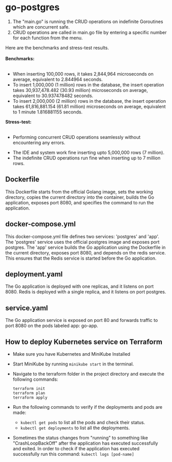 # go-postgres
1. The "main.go" is running the CRUD operations on indefinite Goroutines which are concurrent safe. <br />
2. CRUD operations are called in main.go file by entering a specific number for each function from the menu.<br />

Here are the benchmarks and stress-test results. <br /><br />
**Benchmarks:** <br /><br />
- When inserting 100,000 rows, it takes 2,844,964 microseconds on average, equivalent to 2.844964 seconds.
- To insert 1,000,000 (1 million) rows in the database, the insert operation takes 30,937,478.482 (30.93 million) microseconds on average, equivalent to 30.937478482 seconds.
- To insert 2,000,000 (2 million) rows in the database, the insert operation takes 61,816,881.154 (61.81 million) microseconds on average, equivalent to 1 minute 1.816881155 seconds.


**Stress-test:** <br /><br />
+ Performing concurrent CRUD operations seamlessly without encountering any errors. <br />
- The IDE and system work fine inserting upto 5,000,000 rows (7 million).
- The indefinite CRUD operations run fine when inserting up to 7 million rows.

## Dockerfile

This Dockerfile starts from the official Golang image, sets the working directory, copies the current directory into the container, builds the Go application, exposes port 8080, and specifies the command to run the application.

## docker-compose.yml

This docker-compose.yml file defines two services: 'postgres' and 'app'. The 'postgres' service uses the official postgres image and exposes port postgres. The 'app' service builds the Go application using the Dockerfile in the current directory, exposes port 8080, and depends on the redis service. This ensures that the Redis service is started before the Go application.

## deployment.yaml

The Go application is deployed with one replicas, and it listens on port 8080.
Redis is deployed with a single replica, and it listens on port postgres.

## service.yaml

The Go application service is exposed on port 80 and forwards traffic to port 8080 on the pods labeled app: go-app.

## How to deploy Kubernetes service on Terraform
- Make sure you have Kubernetes and MiniKube Installed
- Start MiniKube by running `minikube start` in the terminal.
- Navigate to the terraform folder in the project directory and execute the following commands:
  ```
  terraform init
  terraform plan
  terraform apply
  ```
- Run the following commands to verify if the deployments and pods are made:
  - `kubectl get pods` to list all the pods and check their status.
  - `kubectl get deployments` to list all the deployments.

- Sometimes the status changes from "running" to something like "CrashLoopBackOff" after the application has executed successfully and exited. In order to check if the application has executed successfully run this command: `kubectl logs [pod-name]`
